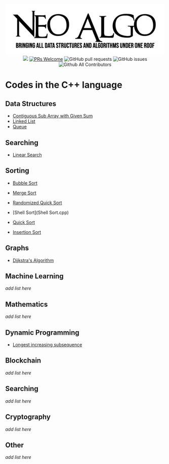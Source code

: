 <p align="center">
    <img src="img/neo_algo.png"><br>
    <img src="https://img.shields.io/github/license/tesseractcoding/neoalgo?style=flat">
    <a href="http://makeapullrequest.com" target="_blank"><img src="https://img.shields.io/badge/PRs-welcome-brightgreen.svg?style=flat" alt="PRs Welcome"></a>
    <img alt="GitHub pull requests" src="https://img.shields.io/github/issues-pr/tesseractcoding/neoalgo">
    <img alt="GitHub issues" src="https://img.shields.io/github/issues/tesseractcoding/neoalgo">
    <img alt="Github All Contributors" src="https://img.shields.io/github/all-contributors/tesseractcoding/neoalgo">
</p>

# Codes in the C++ language

## Data Structures
* [Contiguous Sub Array with Given Sum](SubArrayWithGivenSum.cpp)
* [Linked List](LinkedList.cpp)
* [Queue](Queue.cpp)


## Searching
* [Linear Search](Linear_Search.cpp)

## Sorting
* [Bubble Sort](Bubble_Sort.cpp)
* [Merge Sort](Merge_Sort.cpp)
* [Randomized Quick Sort](Randomized_Quick_Sort.cpp)
* [Shell Sort](Shell Sort.cpp)
* [Quick Sort](Quick_Sort.cpp)

* [Insertion Sort](insertion.cpp)

## Graphs
* [Dijkstra's Algorithm](Dijkstra_algorithm.cpp)

## Machine Learning
_add list here_

## Mathematics
_add list here_

## Dynamic Programming
* [Longest increasing subsequence](longest_increasing_subsequence.cpp)

## Blockchain
_add list here_

## Searching
_add list here_

## Cryptography
_add list here_

## Other
_add list here_
